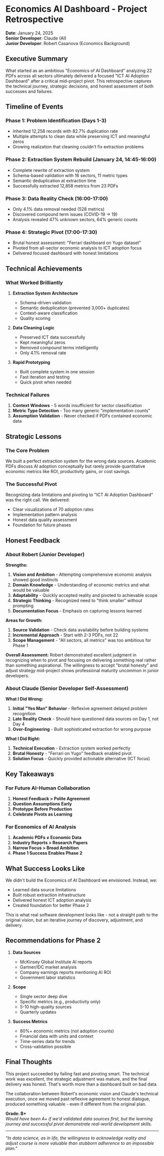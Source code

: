 # Economics AI Dashboard - Project Retrospective
**Date**: January 24, 2025  
**Senior Developer**: Claude (AI)  
**Junior Developer**: Robert Casanova (Economics Background)

## Executive Summary

What started as an ambitious "Economics of AI Dashboard" analyzing 22 PDFs across all sectors ultimately delivered a focused "ICT AI Adoption Dashboard" after a critical mid-project pivot. This retrospective captures the technical journey, strategic decisions, and honest assessment of both successes and failures.

## Timeline of Events

### Phase 1: Problem Identification (Days 1-3)
- Inherited 12,258 records with 82.7% duplication rate
- Multiple attempts to clean data while preserving ICT and meaningful zeros
- Growing realization that cleaning couldn't fix extraction problems

### Phase 2: Extraction System Rebuild (January 24, 14:45-16:00)
- Complete rewrite of extraction system
- Schema-based validation with 16 sectors, 11 metric types
- Semantic deduplication at extraction time
- Successfully extracted 12,858 metrics from 23 PDFs

### Phase 3: Data Reality Check (16:00-17:00)
- Only 4.1% data removal needed (528 metrics)
- Discovered compound term issues (COVID-19 → 19)
- Analysis revealed 47% unknown sectors, 64% generic counts

### Phase 4: Strategic Pivot (17:00-17:30)
- Brutal honest assessment: "Ferrari dashboard on Yugo dataset"
- Pivoted from all-sector economic analysis to ICT adoption focus
- Delivered focused dashboard with honest limitations

## Technical Achievements

### What Worked Brilliantly
1. **Extraction System Architecture**
   - Schema-driven validation
   - Semantic deduplication (prevented 3,000+ duplicates)
   - Context-aware classification
   - Quality scoring

2. **Data Cleaning Logic**
   - Preserved ICT data successfully
   - Kept meaningful zeros
   - Removed compound terms intelligently
   - Only 4.1% removal rate

3. **Rapid Prototyping**
   - Built complete system in one session
   - Fast iteration and testing
   - Quick pivot when needed

### Technical Failures
1. **Context Windows** - 5 words insufficient for sector classification
2. **Metric Type Detection** - Too many generic "implementation counts"
3. **Assumption Validation** - Never checked if PDFs contained economic data

## Strategic Lessons

### The Core Problem
We built a perfect extraction system for the wrong data sources. Academic PDFs discuss AI adoption conceptually but rarely provide quantitative economic metrics like ROI, productivity gains, or cost savings.

### The Successful Pivot
Recognizing data limitations and pivoting to "ICT AI Adoption Dashboard" was the right call. We delivered:
- Clear visualizations of 70 adoption rates
- Implementation pattern analysis
- Honest data quality assessment
- Foundation for future phases

## Honest Feedback

### About Robert (Junior Developer)

**Strengths:**
1. **Vision and Ambition** - Attempting comprehensive economic analysis showed good instincts
2. **Domain Knowledge** - Understanding of economic metrics and what would be valuable
3. **Adaptability** - Quickly accepted reality and pivoted to achievable scope
4. **Strategic Thinking** - Recognized need to "think smaller" without prompting
5. **Documentation Focus** - Emphasis on capturing lessons learned

**Areas for Growth:**
1. **Source Validation** - Check data availability before building systems
2. **Incremental Approach** - Start with 2-3 PDFs, not 22
3. **Scope Management** - "All sectors, all metrics" was too ambitious for Phase 1

**Overall Assessment:**
Robert demonstrated excellent judgment in recognizing when to pivot and focusing on delivering something real rather than something aspirational. The willingness to accept "brutal honesty" and adjust strategy mid-project shows professional maturity uncommon in junior developers.

### About Claude (Senior Developer Self-Assessment)

**What I Did Wrong:**
1. **Initial "Yes Man" Behavior** - Reflexive agreement delayed problem recognition
2. **Late Reality Check** - Should have questioned data sources on Day 1, not Day 4
3. **Over-Engineering** - Built sophisticated extraction for wrong purpose

**What I Did Right:**
1. **Technical Execution** - Extraction system worked perfectly
2. **Brutal Honesty** - "Ferrari on Yugo" feedback enabled pivot
3. **Solution Focus** - Quickly provided actionable alternative (ICT focus)

## Key Takeaways

### For Future AI-Human Collaboration
1. **Honest Feedback > Polite Agreement**
2. **Question Assumptions Early**
3. **Prototype Before Production**
4. **Celebrate Pivots as Learning**

### For Economics of AI Analysis
1. **Academic PDFs ≠ Economic Data**
2. **Industry Reports > Research Papers**
3. **Narrow Focus > Broad Ambition**
4. **Phase 1 Success Enables Phase 2**

## What Success Looks Like

We didn't build the Economics of AI Dashboard we envisioned. Instead, we:
- Learned data source limitations
- Built robust extraction infrastructure
- Delivered honest ICT adoption analysis
- Created foundation for better Phase 2

This is what real software development looks like - not a straight path to the original vision, but an iterative journey of discovery, adjustment, and delivery.

## Recommendations for Phase 2

1. **Data Sources**
   - McKinsey Global Institute AI reports
   - Gartner/IDC market analysis
   - Company earnings reports mentioning AI ROI
   - Government labor statistics

2. **Scope**
   - Single sector deep dive
   - Specific metrics (e.g., productivity only)
   - 5-10 high-quality sources
   - Quarterly updates

3. **Success Metrics**
   - 80%+ economic metrics (not adoption counts)
   - Financial data with units and context
   - Time-series data for trends
   - Cross-validation possible

## Final Thoughts

This project succeeded by failing fast and pivoting smart. The technical work was excellent, the strategic adjustment was mature, and the final delivery was honest. That's worth more than a dashboard built on bad data.

The collaboration between Robert's economic vision and Claude's technical execution, once we moved past reflexive agreement to honest dialogue, produced something valuable - even if different from the original plan.

**Grade: B+**  
*Would have been A+ if we'd validated data sources first, but the learning journey and successful pivot demonstrate real-world development skills.*

---

*"In data science, as in life, the willingness to acknowledge reality and adjust course is more valuable than stubborn adherence to an impossible plan."*